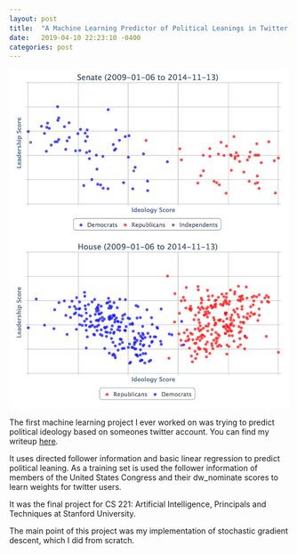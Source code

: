 ```yaml
---
layout: post
title:  "A Machine Learning Predictor of Political Leanings in Twitter Users"
date:   2019-04-10 22:23:10 -0400
categories: post
---
```

<p align="center">
  <img src="/assets/images/ideo_twitter.png">
</p>

The first machine learning project I ever worked on was trying to predict political ideology based on someones twitter account. You can find my writeup [here](/assets/pdfs/cs221.pdf).

It uses directed follower information and basic linear regression to predict political leaning. As a training set is used the follower information of members of the United States Congress and their dw_nominate scores to learn weights for twitter users.

It was the final project for CS 221: Artificial Intelligence, Principals and Techniques at Stanford University. 

The main point of this project was my implementation of stochastic gradient descent, which I did from scratch.

